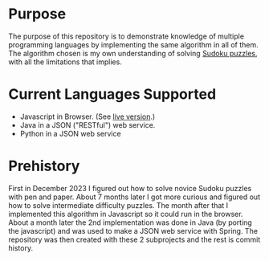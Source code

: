 # Purpose
The purpose of this repository is to demonstrate knowledge of multiple programming languages by implementing the same algorithm in all of them.
The algorithm chosen is my own understanding of solving [Sudoku puzzles](https://en.wikipedia.org/wiki/Sudoku), with all the limitations that implies.

# Current Languages Supported

* Javascript in Browser. (See [live version](https://amcrae.github.io/SudokuJS/sudoku.html).)
* Java in a JSON ("RESTful") web service.
* Python in a JSON web service

# Prehistory
First in December 2023 I figured out how to solve novice Sudoku puzzles with pen and paper.
About 7 months later I got more curious and figured out how to solve intermediate difficulty puzzles.
The month after that I implemented this algorithm in Javascript so it could run in the browser.
About a month later the 2nd implementation was done in Java (by porting the javascript) and was used to make a JSON web service with Spring.
The repository was then created with these 2 subprojects and the rest is commit history.
